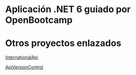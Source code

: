 # Aplicación .NET 6 guiado por OpenBootcamp


# Otros proyectos enlazados
[InternationalApi](https://github.com/MCornejoDev/NetOpenBootCampInternacionalization)

[ApiVersionControl](https://github.com/MCornejoDev/NetOpenBootCampVersioning)

